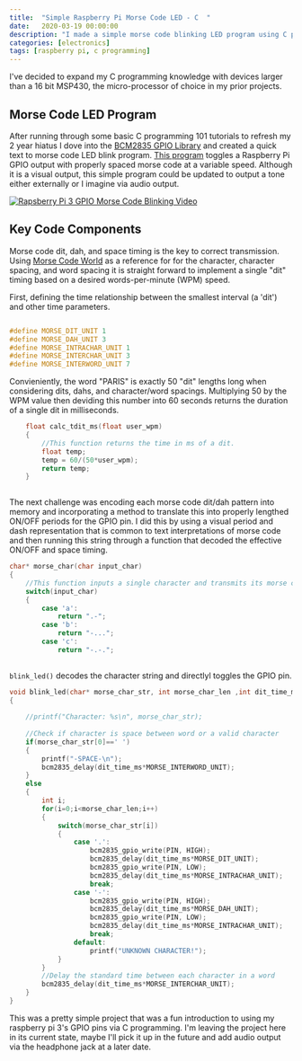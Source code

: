 ```yaml
---
title:  "Simple Raspberry Pi Morse Code LED - C  "
date:   2020-03-19 00:00:00
description: "I made a simple morse code blinking LED program using C programming."
categories: [electronics]
tags: [raspberry pi, c programming]
---
```


I've decided to expand my C programming knowledge with devices larger than a 16 bit MSP430, the micro-processor of choice in my prior projects.

## Morse Code LED Program

After running through some basic C programming 101 tutorials to refresh my 2 year hiatus I dove into the [BCM2835 GPIO Library](http://www.airspayce.com/mikem/bcm2835/) and created a quick text to morse code LED blink program. [This program](https://github.com/kb1lqd/rpi_c_learning/blob/master/GPIO/morse_blink_file.c) toggles a Raspberry Pi GPIO output with properly spaced morse code at a variable speed. Although it is a visual output, this simple program could be updated to output a tone either externally or I imagine via audio output.

[![Rapsberry Pi 3 GPIO Morse Code Blinking Video](https://img.youtube.com/vi/OCHYAyD_-Wk/0.jpg)](https://www.youtube.com/watch?v=OCHYAyD_-Wk "Rapsberry Pi 3 GPIO Morse Code Blinking Video")

## Key Code Components

Morse code dit, dah, and space timing is the key to correct transmission. Using [Morse Code World](https://morsecode.world/international/timing.html) as a reference for for the character, character spacing, and word spacing it is straight forward to implement a single "dit" timing based on a desired words-per-minute (WPM) speed.

First, defining the time relationship between the smallest interval (a 'dit') and other time parameters.

``` c 

#define MORSE_DIT_UNIT 1
#define MORSE_DAH_UNIT 3
#define MORSE_INTRACHAR_UNIT 1
#define MORSE_INTERCHAR_UNIT 3
#define MORSE_INTERWORD_UNIT 7

```

Convieniently, the word "PARIS" is exactly 50 "dit" lengths long when considering dits, dahs, and character/word spacings. Multiplying 50 by the WPM value then deviding this number into 60 seconds returns the duration of a single dit in milliseconds. 

```c
	float calc_tdit_ms(float user_wpm)
	{
		//This function returns the time in ms of a dit.
		float temp;
		temp = 60/(50*user_wpm);
		return temp;
	}
	
``` 

The next challenge was encoding each morse code dit/dah pattern into memory and incorporating a method to translate this into properly lengthed ON/OFF periods for the GPIO pin. I did this by using a visual period and dash representation that is common to text interpretations of morse code and then running this string through a function that decoded the effective ON/OFF and space timing.

``` c
char* morse_char(char input_char)
{
	//This function inputs a single character and transmits its morse code value
	switch(input_char)
	{
		case 'a':
			return ".-";
		case 'b':
			return "-...";
		case 'c':
			return "-.-.";
	
```

`blink_led()` decodes the character string and directlyl toggles the GPIO pin.

``` c
void blink_led(char* morse_char_str, int morse_char_len ,int dit_time_ms)
{
	
	//printf("Character: %s\n", morse_char_str);
	
	//Check if character is space between word or a valid character
	if(morse_char_str[0]==' ')
	{
		printf("-SPACE-\n");
		bcm2835_delay(dit_time_ms*MORSE_INTERWORD_UNIT);
	}
	else
	{
		int i;
		for(i=0;i<morse_char_len;i++)
		{
			switch(morse_char_str[i])
			{
				case '.':
					bcm2835_gpio_write(PIN, HIGH);
					bcm2835_delay(dit_time_ms*MORSE_DIT_UNIT);
					bcm2835_gpio_write(PIN, LOW);
					bcm2835_delay(dit_time_ms*MORSE_INTRACHAR_UNIT);
					break;
				case '-':
					bcm2835_gpio_write(PIN, HIGH);
					bcm2835_delay(dit_time_ms*MORSE_DAH_UNIT);
					bcm2835_gpio_write(PIN, LOW);
					bcm2835_delay(dit_time_ms*MORSE_INTRACHAR_UNIT);
					break;
				default:
					printf("UNKNOWN CHARACTER!");
			}
		}
		//Delay the standard time between each character in a word
		bcm2835_delay(dit_time_ms*MORSE_INTERCHAR_UNIT);
	}
}
```

This was a pretty simple project that was a fun introduction to using my raspberry pi 3's GPIO pins via C programming. I'm leaving the project here in its current state, maybe I'll pick it up in the future and add audio output via the headphone jack at a later date.
 



